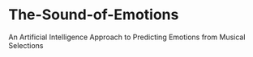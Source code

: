# The-Sound-of-Emotions
An Artificial Intelligence Approach to Predicting Emotions from Musical Selections
